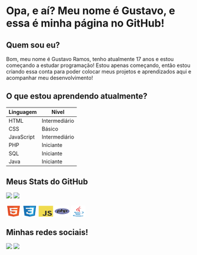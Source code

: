 # Opa, e aí? Meu nome é Gustavo, e essa é minha página no GitHub!

## Quem sou eu?

Bom, meu nome é Gustavo Ramos, tenho atualmente 17 anos e estou começando a estudar programação! Estou apenas começando, então estou criando essa conta para poder colocar meus projetos e aprendizados aqui e acompanhar meu desenvolvimento!

## O que estou aprendendo atualmente?

Linguagem | Nível
--------- | ------
HTML | Intermediário
CSS | Básico
JavaScript | Intermediário
PHP | Iniciante
SQL | Iniciante
Java | Iniciante

## Meus Stats do GitHub

<div>
  <img height="180em" src="https://github-readme-stats.vercel.app/api?username=dbrghost&show_icons=true&theme=apprentice&include_allcommits=true&count_private=true"/>
  <img height="180em" src="https://github-readme-stats.vercel.app/api/top-langs/?username=dbrghost&layout=compact&langs_count=16&theme=apprentice"/>
</div>
<div style="display: inline-block"></br>
  <img align="center" alt="dbrghost_HTML" height="30" width="40" src="https://raw.githubusercontent.com/devicons/devicon/master/icons/html5/html5-original.svg">
  <img align="center" alt="dbrghost_CSS" height="30" width="40" src="https://raw.githubusercontent.com/devicons/devicon/master/icons/css3/css3-original.svg">
  <img align="center" alt="dbrghost_JS" height="30" width="40" src="https://raw.githubusercontent.com/devicons/devicon/master/icons/javascript/javascript-original.svg">
  <img align="center" alt="dbrghost_PHP" height="30" width="40" src="https://raw.githubusercontent.com/devicons/devicon/master/icons/php/php-original.svg">
  <img align="center" alt="dbrghost_Java" height="30" width="40" src="https://raw.githubusercontent.com/devicons/devicon/master/icons/java/java-original.svg">
</div>

## Minhas redes sociais!

<div>
  <a href="mailto:gustavo_ramos_santos@hotmail.com" target="_blank"><img src="https://img.shields.io/badge/Microsoft_Outlook-0078D4?style=for-the-badge&logo=microsoft-outlook&logoColor=white"/></a>
  <a href="https://www.linkedin.com/in/gustavo-ramos-732754232/" target="_blank"><img src="https://img.shields.io/badge/LinkedIn-0077B5?style=for-the-badge&logo=linkedin&logoColor=white"/></a>
</div>
